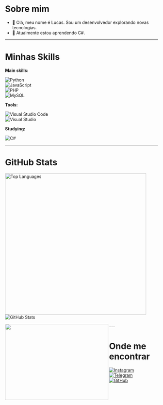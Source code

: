 # Sobre mim

- 🤔 Olá, meu nome é Lucas. Sou um desenvolvedor explorando novas tecnologias.  
- 🌱 Atualmente estou aprendendo C#.  

---

# Minhas Skills

**Main skills:**  

![Python](https://img.shields.io/badge/-Python-333333?style=flat&logo=python)  
![JavaScript](https://img.shields.io/badge/-JavaScript-333333?style=flat&logo=javascript)  
![PHP](https://img.shields.io/badge/-PHP-333333?style=flat&logo=php)  
![MySQL](https://img.shields.io/badge/-MySQL-333333?style=flat&logo=mysql)  

**Tools:**  

![Visual Studio Code](https://img.shields.io/badge/-Visual%20Studio%20Code-333333?style=flat&logo=visual-studio-code&logoColor=007ACC)  
![Visual Studio](https://img.shields.io/badge/-Visual%20Studio-333333?style=flat&logo=visualstudio&logoColor=5C2D91)  

**Studying:**  

![C#](https://img.shields.io/badge/-C%23-333333?style=flat&logo=c-sharp&logoColor=white)  

---

# GitHub Stats  

<img src="https://github-readme-stats.vercel.app/api/top-langs?username=lucassx123&show_icons=true&locale=en&layout=compact&theme=radical" alt="Top Languages" width="465" />  

<img src="https://github-readme-stats.vercel.app/api?username=lucassx123&show_icons=true&theme=radical" alt="GitHub Stats" />  

<p align="center">
    <img align='left' src="https://steamuserimages-a.akamaihd.net/ugc/1661224712069230981/BFD6A13BBBF6F1A2A7FA6A6DA961E0700E98660A/?imw=1024&imh=576&ima=fit&impolicy=Letterbox&imcolor=%23000000&letterbox=true" width="340" height="250">
</p>
---

# Onde me encontrar  

[![Instagram](https://img.shields.io/badge/-Instagram-000?style=flat&logo=instagram)](https://www.instagram.com/lucassxoficial/)  
[![Telegram](https://img.shields.io/badge/-Telegram-000?style=flat&logo=telegram)](https://t.me/lucassxofc)  
[![GitHub](https://img.shields.io/github/followers/lucassx123?label=follow&style=social)](https://github.com/lucassx123)  
